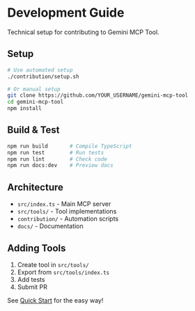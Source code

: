 # Development Guide

Technical setup for contributing to Gemini MCP Tool.

## Setup

```bash
# Use automated setup
./contribution/setup.sh

# Or manual setup
git clone https://github.com/YOUR_USERNAME/gemini-mcp-tool
cd gemini-mcp-tool
npm install
```

## Build & Test

```bash
npm run build       # Compile TypeScript
npm run test        # Run tests
npm run lint        # Check code
npm run docs:dev    # Preview docs
```

## Architecture

- `src/index.ts` - Main MCP server
- `src/tools/` - Tool implementations
- `contribution/` - Automation scripts
- `docs/` - Documentation

## Adding Tools

1. Create tool in `src/tools/`
2. Export from `src/tools/index.ts`
3. Add tests
4. Submit PR

See [Quick Start](./quick-start) for the easy way!